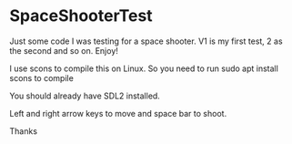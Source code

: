 # SpaceShooterTest


Just some code I was testing for a space shooter. V1 is my first test, 2 as the second and so on. Enjoy!

I use scons to compile this on Linux. So you need to run sudo apt install scons     to compile

You should already have SDL2 installed.

Left and right arrow keys to move and space bar to shoot.

Thanks
